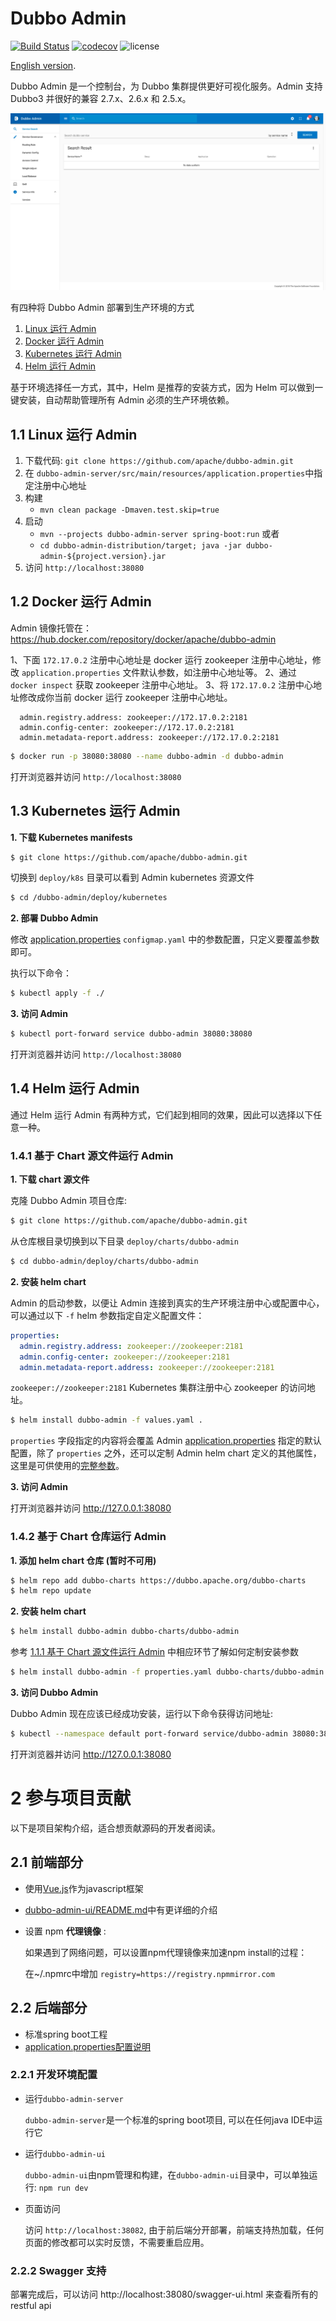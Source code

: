 # Dubbo Admin

[![Build Status](https://travis-ci.org/apache/dubbo-admin.svg?branch=develop)](https://travis-ci.org/apache/dubbo-admin)
[![codecov](https://codecov.io/gh/apache/dubbo-admin/branch/develop/graph/badge.svg)](https://codecov.io/gh/apache/dubbo-admin/branches/develop)
![license](https://img.shields.io/github/license/apache/dubbo-admin.svg)

[English version](README.md).

Dubbo Admin 是一个控制台，为 Dubbo 集群提供更好可视化服务。Admin 支持 Dubbo3 并很好的兼容 2.7.x、2.6.x 和 2.5.x。

![index](https://raw.githubusercontent.com/apache/dubbo-admin/develop/doc/images/index.png)


有四种将 Dubbo Admin 部署到生产环境的方式

1. [Linux 运行 Admin](#11-linux-运行-admin)
2. [Docker 运行 Admin](#12-docker-运行-admin)
3. [Kubernetes 运行 Admin](#13-kubernetes-运行-admin)
4. [Helm 运行 Admin](#14-helm-运行-admin)

基于环境选择任一方式，其中，Helm 是推荐的安装方式，因为 Helm 可以做到一键安装，自动帮助管理所有 Admin 必须的生产环境依赖。

## 1.1 Linux 运行 Admin

1. 下载代码: `git clone https://github.com/apache/dubbo-admin.git`
2. 在 `dubbo-admin-server/src/main/resources/application.properties`中指定注册中心地址
3. 构建
    - `mvn clean package -Dmaven.test.skip=true`
4. 启动
    * `mvn --projects dubbo-admin-server spring-boot:run`
      或者
    * `cd dubbo-admin-distribution/target; java -jar dubbo-admin-${project.version}.jar`
5. 访问 `http://localhost:38080`

## 1.2 Docker 运行 Admin
 Admin 镜像托管在： https://hub.docker.com/repository/docker/apache/dubbo-admin

  1、下面 `172.17.0.2` 注册中心地址是 docker 运行 zookeeper 注册中心地址，修改 `application.properties` 文件默认参数，如注册中心地址等。
  2、通过 `docker inspect` 获取 zookeeper 注册中心地址。
  3、将 `172.17.0.2` 注册中心地址修改成你当前 docker 运行 zookeeper 注册中心地址。
```
  admin.registry.address: zookeeper://172.17.0.2:2181
  admin.config-center: zookeeper://172.17.0.2:2181
  admin.metadata-report.address: zookeeper://172.17.0.2:2181
```

```sh
$ docker run -p 38080:38080 --name dubbo-admin -d dubbo-admin
```

打开浏览器并访问 `http://localhost:38080`

## 1.3 Kubernetes 运行 Admin

**1. 下载 Kubernetes manifests**
```sh
$ git clone https://github.com/apache/dubbo-admin.git
```

切换到 `deploy/k8s` 目录可以看到 Admin kubernetes 资源文件
```sh
$ cd /dubbo-admin/deploy/kubernetes
```

**2. 部署 Dubbo Admin**

修改 [application.properties](./dubbo-admin-server/src/main/resources/application.properties)  `configmap.yaml` 中的参数配置，只定义要覆盖参数即可。

执行以下命令：

```sh
$ kubectl apply -f ./
```

**3. 访问 Admin**
```sh
$ kubectl port-forward service dubbo-admin 38080:38080
```

打开浏览器并访问 `http://localhost:38080`


## 1.4 Helm 运行 Admin
通过 Helm 运行 Admin 有两种方式，它们起到相同的效果，因此可以选择以下任意一种。

### 1.4.1 基于 Chart 源文件运行 Admin
**1. 下载 chart 源文件**

克隆 Dubbo Admin 项目仓库:

```sh
$ git clone https://github.com/apache/dubbo-admin.git
```

从仓库根目录切换到以下目录 `deploy/charts/dubbo-admin`

```sh
$ cd dubbo-admin/deploy/charts/dubbo-admin
```
**2. 安装 helm chart**

Admin 的启动参数，以便让 Admin 连接到真实的生产环境注册中心或配置中心，可以通过以下 `-f` helm 参数指定自定义配置文件：

```yaml
properties:
  admin.registry.address: zookeeper://zookeeper:2181
  admin.config-center: zookeeper://zookeeper:2181
  admin.metadata-report.address: zookeeper://zookeeper:2181
```

`zookeeper://zookeeper:2181`  Kubernetes 集群注册中心 zookeeper 的访问地址。
```sh
$ helm install dubbo-admin -f values.yaml .
```

`properties` 字段指定的内容将会覆盖 Admin [application.properties](./dubbo-admin-server/src/main/resources/application.properties) 指定的默认配置，除了 `properties` 之外，还可以定制 Admin helm chart 定义的其他属性，这里是可供使用的[完整参数](./deploy/helm/dubbo-admin/values.yaml)。

**3. 访问 Admin**

打开浏览器并访问 http://127.0.0.1:38080

### 1.4.2 基于 Chart 仓库运行 Admin

**1. 添加 helm chart 仓库 (暂时不可用)**

```sh
$ helm repo add dubbo-charts https://dubbo.apache.org/dubbo-charts
$ helm repo update
```

**2. 安装 helm chart**
```sh
$ helm install dubbo-admin dubbo-charts/dubbo-admin
```

参考 [1.1.1 基于 Chart 源文件运行 Admin](1.1.1-Run-from-helm-chart-sources) 中相应环节了解如何定制安装参数

```sh
$ helm install dubbo-admin -f properties.yaml dubbo-charts/dubbo-admin
```

**3. 访问 Dubbo Admin**

Dubbo Admin 现在应该已经成功安装，运行以下命令获得访问地址:

```sh
$ kubectl --namespace default port-forward service/dubbo-admin 38080:38080
```

打开浏览器并访问 http://127.0.0.1:38080

# 2 参与项目贡献

以下是项目架构介绍，适合想贡献源码的开发者阅读。

## 2.1 前端部分

- 使用[Vue.js](https://vuejs.org)作为javascript框架
- [dubbo-admin-ui/README.md](dubbo-admin-ui/README.md)中有更详细的介绍
- 设置 npm **代理镜像** :

    如果遇到了网络问题，可以设置npm代理镜像来加速npm install的过程：

    在~/.npmrc中增加 `registry=https://registry.npmmirror.com`

## 2.2 后端部分

* 标准spring boot工程
* [application.properties配置说明](https://github.com/apache/dubbo-admin/wiki/Dubbo-Admin%E9%85%8D%E7%BD%AE%E8%AF%B4%E6%98%8E)

### 2.2.1 开发环境配置
* 运行`dubbo-admin-server`

  `dubbo-admin-server`是一个标准的spring boot项目, 可以在任何java IDE中运行它

* 运行`dubbo-admin-ui`

  `dubbo-admin-ui`由npm管理和构建，在`dubbo-admin-ui`目录中，可以单独运行: `npm run dev`

* 页面访问

  访问 `http://localhost:38082`, 由于前后端分开部署，前端支持热加载，任何页面的修改都可以实时反馈，不需要重启应用。

### 2.2.2 Swagger 支持

部署完成后，可以访问 http://localhost:38080/swagger-ui.html 来查看所有的restful api
